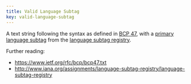 ```yaml
---
title: Valid Language Subtag
key: valid-language-subtag
---
```


A text string following the syntax as defined in [BCP 47](https://www.ietf.org/rfc/bcp/bcp47.txt), with a [primary language subtag](https://tools.ietf.org/html/bcp47#section-2.2.1) from the [language subtag registry](http://www.iana.org/assignments/language-subtag-registry/language-subtag-registry).

Further reading:

- https://www.ietf.org/rfc/bcp/bcp47.txt
- http://www.iana.org/assignments/language-subtag-registry/language-subtag-registry
